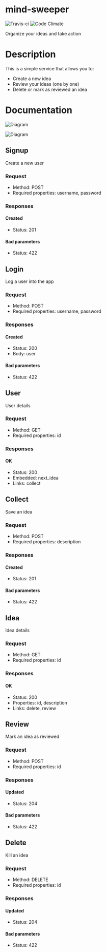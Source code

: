 mind-sweeper
==============

![Travis-ci](https://api.travis-ci.org/solojavier/mind-sweeper.png)
![Code Climate](https://codeclimate.com/github/solojavier/mind-sweeper.png)

Organize your ideas and take action

# Description

This is a simple service that allows you to:

* Create a new idea
* Review your ideas (one by one)
* Delete or mark as reviewed an idea

# Documentation

![Diagram](http://i.imgur.com/cyWTuXA.png)

![Diagram](http://i.imgur.com/wOv09pp.png)

## Signup

Create a new user

### Request

* Method: POST
* Required properties: username, password

### Responses

#### Created

* Status: 201

#### Bad parameters

* Status: 422

## Login

Log a user into the app

### Request

* Method: POST
* Required properties: username, password

### Responses

#### Created

* Status: 200
* Body:   user

#### Bad parameters

* Status: 422

## User

User details

### Request

* Method: GET
* Required properties: id

### Responses

#### OK

* Status: 200
* Embedded: next_idea
* Links: collect

## Collect

Save an idea

### Request

* Method: POST
* Required properties: description

### Responses

#### Created

* Status: 201

#### Bad parameters

* Status: 422

## Idea

Idea details

### Request

* Method: GET
* Required properties: id

### Responses

#### OK

* Status: 200
* Properties: id, description
* Links: delete, review

## Review

Mark an idea as reviewed

### Request

* Method: POST
* Required properties: id

### Responses

#### Updated

* Status: 204

#### Bad parameters

* Status: 422

## Delete

Kill an idea

### Request

* Method: DELETE
* Required properties: id

### Responses

#### Updated

* Status: 204

#### Bad parameters

* Status: 422

